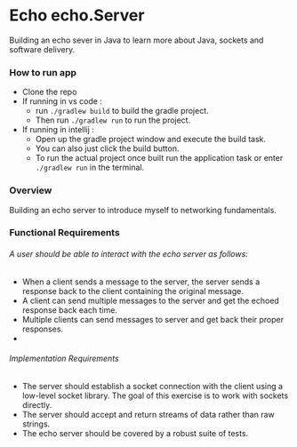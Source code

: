 # Echo echo.Server

Building an echo sever in Java to learn more about Java, sockets and software delivery.

### How to run app 

- Clone the repo 
- If running in vs code :
  - run `./gradlew build` to build the gradle project.
  - Then run `./gradlew run` to run the project.
- If running in intellij :
  - Open up the gradle project window and execute the build task. 
  - You can also just click the build button. 
  - To run the actual project once built run the application task or enter `./gradlew run` in the terminal. 

###  Overview
Building an echo server to introduce myself to networking fundamentals.

### Functional Requirements
######  A user should be able to interact with the echo server as follows:

- When a client sends a message to the server, the server sends a response back to the client containing the original message.
- A client can send multiple messages to the server and get the echoed response back each time.
- Multiple clients can send messages to server and get back their proper responses.
-
###### Implementation Requirements
- The server should establish a socket connection with the client using a low-level socket library. The goal of this exercise is to work with sockets directly.
- The server should accept and return streams of data rather than raw strings.
- The echo server should be covered by a robust suite of tests.